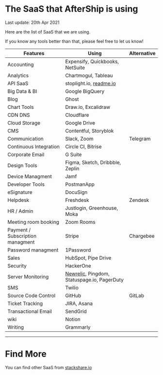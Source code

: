 # The SaaS that AfterShip is using

Last update: 20th Apr 2021

Here are the list of SaaS that we are using.

If you know any tools better than that, please feel free to let us know!

Features | Using | Alternative
--- | --- | ---
Accounting | Expensify, Quickbooks, NetSuite | 
Analytics | Chartmogul, Tableau |
API SaaS | stoplight.io, [readme.io](https://readme.io)
Big Data & BI | Google BigQuery |
Blog | Ghost |
Chart Tools | Draw.io, Excalidraw | 
CDN DNS | Cloudflare |
Cloud Storage | Google Drive |
CMS | Contentful, Storyblok
Communication | Slack, Zoom | Telegram
Continuous Integration | Circle CI, Bitrise |
Corporate Email | G Suite | 
Design Tools | Figma, Sketch, Dribbble, Zeplin |
Device Managment | Jamf | 
Developer Tools | PostmanApp |
eSignature | DocuSign | 
Helpdesk | Freshdesk | Zendesk
HR / Admin | Justlogin, Greenhouse, Moka | 
Meeting room booking | Zoom Rooms | 
Payment / Subscription managment | Stripe | Chargebee
Password managment | 1Password
Sales | HubSpot, Pipe Drive
Security | HackerOne |
Server Monitoring | [Newrelic](http://newrelic.com/), Pingdom, Statuspage.io, PagerDuty
SMS | Twilio |
Source Code Control | GitHub | GitLab
Ticket Tracking | JIRA, Asana | 
Transactional Email | SendGrid |
wiki | Notion | 
Writing | Grammarly

--- 
# Find More

You can find other SaaS from [stackshare.io](http://stackshare.io/categories)
